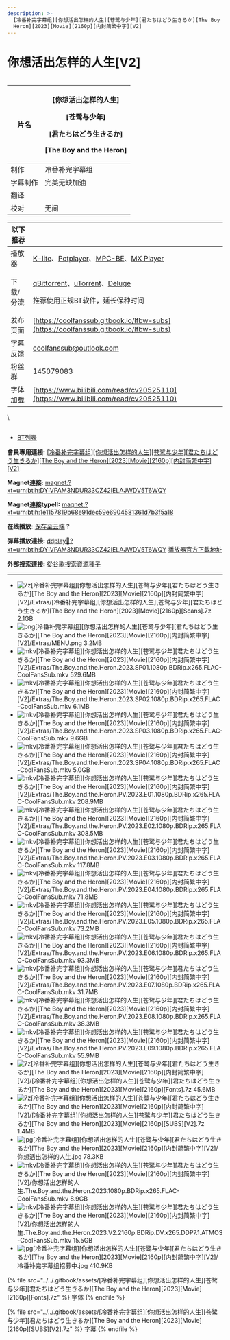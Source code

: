 ```yaml
---
description: >-
  [冷番补完字幕组][你想活出怎样的人生][苍鹭与少年][君たちはどう生きるか][The Boy and the
  Heron][2023][Movie][2160p][内封简繁中字][V2]
---
```


# 你想活出怎样的人生\[V2]

####

<figure><img src="https://s21.ax1x.com/2024/08/24/pAFBlnK.jpg" alt=""><figcaption></figcaption></figure>

| 片名   | <p>[你想活出怎样的人生]</p><p>[苍鹭与少年]</p><p>[君たちはどう生きるか]</p><p>[The Boy and the Heron]</p> |
| ---- | --------------------------------------------------------------------------------- |
| 制作   | 冷番补完字幕组                                                                           |
| 字幕制作 | 完美无缺加油                                                                            |
| 翻译   |                                                                                   |
| 校对   | 无间                                                                                |

&#x20;

| 以下推荐  |                                                                                                                                                                                                                                              |
| ----- | -------------------------------------------------------------------------------------------------------------------------------------------------------------------------------------------------------------------------------------------- |
| 播放器   | [K-lite](https://codecguide.com/download_kl.htm)、[Potplayer](https://potplayer.daum.net/)、[MPC-BE](https://sourceforge.net/projects/mpcbe/)、[MX Player](https://www.lanzoui.com/b688551)                                                     |
| 下载/分流 | <p><a href="https://github.com/c0re100/qBittorrent-Enhanced-Edition/releases">qBittorrent</a>、<a href="https://hungryxhz.lanzouu.com/iUAtd058gd4h">uTorrent</a>、<a href="https://deluge-torrent.org/">Deluge</a></p><p>推荐使用正规BT软件，延长保种时间</p> |
| 发布页面  | [https://coolfanssub.gitbook.io/lfbw-subs](https://coolfanssub.gitbook.io/lfbw-subs)                                                                                                                                                         |
| 字幕反馈  | coolfanssub@outlook.com                                                                                                                                                                                                                      |
| 粉丝群   | 145079083                                                                                                                                                                                                                                    |
| 字体加载  | [https://www.bilibili.com/read/cv20525110](https://www.bilibili.com/read/cv20525110)                                                                                                                                                         |

\


<figure><img src="https://s21.ax1x.com/2024/08/24/pAFBsAg.jpg" alt=""><figcaption></figcaption></figure>

* [BT列表](https://share.dmhy.org/topics/view/693488_The_Boy_and_the_Heron_2023_Movie_2160p_V2.html#tabs-1)

**會員專用連接:** [\[冷番补完字幕组\]\[你想活出怎样的人生\]\[苍鹭与少年\]\[君たちはどう生きるか\]\[The Boy and the Heron\]\[2023\]\[Movie\]\[2160p\]\[内封简繁中字\]\[V2\]](https://dl.dmhy.org/2025/04/16/1e1157819b68e91dec59e6904581361d7b3f5a18.torrent)

**Magnet連接:** [magnet:?xt=urn:btih:DYIVPAM3NDUR33CZ42IELAJWDV5T6WQY](https://magnet/?xt=urn:btih:DYIVPAM3NDUR33CZ42IELAJWDV5T6WQY\&dn=\&tr=http%3A%2F%2F104.143.10.186%3A8000%2Fannounce\&tr=udp%3A%2F%2F104.143.10.186%3A8000%2Fannounce\&tr=http%3A%2F%2Ftracker.openbittorrent.com%3A80%2Fannounce\&tr=http%3A%2F%2Ftracker3.itzmx.com%3A6961%2Fannounce\&tr=http%3A%2F%2Ftracker4.itzmx.com%3A2710%2Fannounce\&tr=http%3A%2F%2Ftracker.publicbt.com%3A80%2Fannounce\&tr=http%3A%2F%2Ftracker.prq.to%2Fannounce\&tr=http%3A%2F%2Fopen.acgtracker.com%3A1096%2Fannounce\&tr=https%3A%2F%2Ft-115.rhcloud.com%2Fonly_for_ylbud\&tr=http%3A%2F%2Ftracker1.itzmx.com%3A8080%2Fannounce\&tr=http%3A%2F%2Ftracker2.itzmx.com%3A6961%2Fannounce\&tr=udp%3A%2F%2Ftracker1.itzmx.com%3A8080%2Fannounce\&tr=udp%3A%2F%2Ftracker2.itzmx.com%3A6961%2Fannounce\&tr=udp%3A%2F%2Ftracker3.itzmx.com%3A6961%2Fannounce\&tr=udp%3A%2F%2Ftracker4.itzmx.com%3A2710%2Fannounce\&tr=http%3A%2F%2Fnyaa.tracker.wf%3A7777%2Fannounce)

**Magnet連接typeII:** [magnet:?xt=urn:btih:1e1157819b68e91dec59e6904581361d7b3f5a18](https://magnet/?xt=urn:btih:1e1157819b68e91dec59e6904581361d7b3f5a18)

**在线播放:** [保存至云端](https://mypikpak.com/drive/url-checker?url=magnet:?xt=urn:btih:1e1157819b68e91dec59e6904581361d7b3f5a18) ?

**彈幕播放連接:** [ddplay:magnet:?xt=urn:btih:DYIVPAM3NDUR33CZ42IELAJWDV5T6WQY](ddplay:magnet:?xt=urn:btih:DYIVPAM3NDUR33CZ42IELAJWDV5T6WQY\&dn=\&tr=http%3A%2F%2F104.143.10.186%3A8000%2Fannounce\&tr=udp%3A%2F%2F104.143.10.186%3A8000%2Fannounce\&tr=http%3A%2F%2Ftracker.openbittorrent.com%3A80%2Fannounce\&tr=http%3A%2F%2Ftracker3.itzmx.com%3A6961%2Fannounce\&tr=http%3A%2F%2Ftracker4.itzmx.com%3A2710%2Fannounce\&tr=http%3A%2F%2Ftracker.publicbt.com%3A80%2Fannounce\&tr=http%3A%2F%2Ftracker.prq.to%2Fannounce\&tr=http%3A%2F%2Fopen.acgtracker.com%3A1096%2Fannounce\&tr=https%3A%2F%2Ft-115.rhcloud.com%2Fonly_for_ylbud\&tr=http%3A%2F%2Ftracker1.itzmx.com%3A8080%2Fannounce\&tr=http%3A%2F%2Ftracker2.itzmx.com%3A6961%2Fannounce\&tr=udp%3A%2F%2Ftracker1.itzmx.com%3A8080%2Fannounce\&tr=udp%3A%2F%2Ftracker2.itzmx.com%3A6961%2Fannounce\&tr=udp%3A%2F%2Ftracker3.itzmx.com%3A6961%2Fannounce\&tr=udp%3A%2F%2Ftracker4.itzmx.com%3A2710%2Fannounce\&tr=http%3A%2F%2Fnyaa.tracker.wf%3A7777%2Fannounce) [播放器官方下載地址](http://www.dandanplay.com/?from=dmhy)

**外部搜索連接:** [從谷歌搜索資源種子](https://www.google.com/search?oe=utf-8\&q=1e1157819b68e91dec59e6904581361d7b3f5a18)

***

* ![7z](https://share.dmhy.org/images/icon/7z.gif)\[冷番补完字幕组]\[你想活出怎样的人生]\[苍鹭与少年]\[君たちはどう生きるか]\[The Boy and the Heron]\[2023]\[Movie]\[2160p]\[内封简繁中字]\[V2]/Extras/\[冷番补完字幕组]\[你想活出怎样的人生]\[苍鹭与少年]\[君たちはどう生きるか]\[The Boy and the Heron]\[2023]\[Movie]\[2160p]\[Scans].7z 2.1GB
* ![png](https://share.dmhy.org/images/icon/png.gif)\[冷番补完字幕组]\[你想活出怎样的人生]\[苍鹭与少年]\[君たちはどう生きるか]\[The Boy and the Heron]\[2023]\[Movie]\[2160p]\[内封简繁中字]\[V2]/Extras/MENU.png 3.2MB
* ![mkv](https://share.dmhy.org/images/icon/mkv.gif)\[冷番补完字幕组]\[你想活出怎样的人生]\[苍鹭与少年]\[君たちはどう生きるか]\[The Boy and the Heron]\[2023]\[Movie]\[2160p]\[内封简繁中字]\[V2]/Extras/The.Boy.and.the.Heron.2023.SP01.1080p.BDRip.x265.FLAC-CoolFansSub.mkv 529.6MB
* ![mkv](https://share.dmhy.org/images/icon/mkv.gif)\[冷番补完字幕组]\[你想活出怎样的人生]\[苍鹭与少年]\[君たちはどう生きるか]\[The Boy and the Heron]\[2023]\[Movie]\[2160p]\[内封简繁中字]\[V2]/Extras/The.Boy.and.the.Heron.2023.SP02.1080p.BDRip.x265.FLAC-CoolFansSub.mkv 6.1MB
* ![mkv](https://share.dmhy.org/images/icon/mkv.gif)\[冷番补完字幕组]\[你想活出怎样的人生]\[苍鹭与少年]\[君たちはどう生きるか]\[The Boy and the Heron]\[2023]\[Movie]\[2160p]\[内封简繁中字]\[V2]/Extras/The.Boy.and.the.Heron.2023.SP03.1080p.BDRip.x265.FLAC-CoolFansSub.mkv 9.6GB
* ![mkv](https://share.dmhy.org/images/icon/mkv.gif)\[冷番补完字幕组]\[你想活出怎样的人生]\[苍鹭与少年]\[君たちはどう生きるか]\[The Boy and the Heron]\[2023]\[Movie]\[2160p]\[内封简繁中字]\[V2]/Extras/The.Boy.and.the.Heron.2023.SP04.1080p.BDRip.x265.FLAC-CoolFansSub.mkv 5.0GB
* ![mkv](https://share.dmhy.org/images/icon/mkv.gif)\[冷番补完字幕组]\[你想活出怎样的人生]\[苍鹭与少年]\[君たちはどう生きるか]\[The Boy and the Heron]\[2023]\[Movie]\[2160p]\[内封简繁中字]\[V2]/Extras/The.Boy.and.the.Heron.PV.2023.E01.1080p.BDRip.x265.FLAC-CoolFansSub.mkv 208.9MB
* ![mkv](https://share.dmhy.org/images/icon/mkv.gif)\[冷番补完字幕组]\[你想活出怎样的人生]\[苍鹭与少年]\[君たちはどう生きるか]\[The Boy and the Heron]\[2023]\[Movie]\[2160p]\[内封简繁中字]\[V2]/Extras/The.Boy.and.the.Heron.PV.2023.E02.1080p.BDRip.x265.FLAC-CoolFansSub.mkv 308.5MB
* ![mkv](https://share.dmhy.org/images/icon/mkv.gif)\[冷番补完字幕组]\[你想活出怎样的人生]\[苍鹭与少年]\[君たちはどう生きるか]\[The Boy and the Heron]\[2023]\[Movie]\[2160p]\[内封简繁中字]\[V2]/Extras/The.Boy.and.the.Heron.PV.2023.E03.1080p.BDRip.x265.FLAC-CoolFansSub.mkv 117.8MB
* ![mkv](https://share.dmhy.org/images/icon/mkv.gif)\[冷番补完字幕组]\[你想活出怎样的人生]\[苍鹭与少年]\[君たちはどう生きるか]\[The Boy and the Heron]\[2023]\[Movie]\[2160p]\[内封简繁中字]\[V2]/Extras/The.Boy.and.the.Heron.PV.2023.E04.1080p.BDRip.x265.FLAC-CoolFansSub.mkv 71.8MB
* ![mkv](https://share.dmhy.org/images/icon/mkv.gif)\[冷番补完字幕组]\[你想活出怎样的人生]\[苍鹭与少年]\[君たちはどう生きるか]\[The Boy and the Heron]\[2023]\[Movie]\[2160p]\[内封简繁中字]\[V2]/Extras/The.Boy.and.the.Heron.PV.2023.E05.1080p.BDRip.x265.FLAC-CoolFansSub.mkv 73.2MB
* ![mkv](https://share.dmhy.org/images/icon/mkv.gif)\[冷番补完字幕组]\[你想活出怎样的人生]\[苍鹭与少年]\[君たちはどう生きるか]\[The Boy and the Heron]\[2023]\[Movie]\[2160p]\[内封简繁中字]\[V2]/Extras/The.Boy.and.the.Heron.PV.2023.E06.1080p.BDRip.x265.FLAC-CoolFansSub.mkv 93.3MB
* ![mkv](https://share.dmhy.org/images/icon/mkv.gif)\[冷番补完字幕组]\[你想活出怎样的人生]\[苍鹭与少年]\[君たちはどう生きるか]\[The Boy and the Heron]\[2023]\[Movie]\[2160p]\[内封简繁中字]\[V2]/Extras/The.Boy.and.the.Heron.PV.2023.E07.1080p.BDRip.x265.FLAC-CoolFansSub.mkv 31.7MB
* ![mkv](https://share.dmhy.org/images/icon/mkv.gif)\[冷番补完字幕组]\[你想活出怎样的人生]\[苍鹭与少年]\[君たちはどう生きるか]\[The Boy and the Heron]\[2023]\[Movie]\[2160p]\[内封简繁中字]\[V2]/Extras/The.Boy.and.the.Heron.PV.2023.E08.1080p.BDRip.x265.FLAC-CoolFansSub.mkv 38.3MB
* ![mkv](https://share.dmhy.org/images/icon/mkv.gif)\[冷番补完字幕组]\[你想活出怎样的人生]\[苍鹭与少年]\[君たちはどう生きるか]\[The Boy and the Heron]\[2023]\[Movie]\[2160p]\[内封简繁中字]\[V2]/Extras/The.Boy.and.the.Heron.PV.2023.E09.1080p.BDRip.x265.FLAC-CoolFansSub.mkv 55.9MB
* ![7z](https://share.dmhy.org/images/icon/7z.gif)\[冷番补完字幕组]\[你想活出怎样的人生]\[苍鹭与少年]\[君たちはどう生きるか]\[The Boy and the Heron]\[2023]\[Movie]\[2160p]\[内封简繁中字]\[V2]/\[冷番补完字幕组]\[你想活出怎样的人生]\[苍鹭与少年]\[君たちはどう生きるか]\[The Boy and the Heron]\[2023]\[Movie]\[2160p]\[Fonts].7z 45.6MB
* ![7z](https://share.dmhy.org/images/icon/7z.gif)\[冷番补完字幕组]\[你想活出怎样的人生]\[苍鹭与少年]\[君たちはどう生きるか]\[The Boy and the Heron]\[2023]\[Movie]\[2160p]\[内封简繁中字]\[V2]/\[冷番补完字幕组]\[你想活出怎样的人生]\[苍鹭与少年]\[君たちはどう生きるか]\[The Boy and the Heron]\[2023]\[Movie]\[2160p]\[SUBS]\[V2].7z 1.4MB
* ![jpg](https://share.dmhy.org/images/icon/jpg.gif)\[冷番补完字幕组]\[你想活出怎样的人生]\[苍鹭与少年]\[君たちはどう生きるか]\[The Boy and the Heron]\[2023]\[Movie]\[2160p]\[内封简繁中字]\[V2]/你想活出怎样的人生.jpg 78.3KB
* ![mkv](https://share.dmhy.org/images/icon/mkv.gif)\[冷番补完字幕组]\[你想活出怎样的人生]\[苍鹭与少年]\[君たちはどう生きるか]\[The Boy and the Heron]\[2023]\[Movie]\[2160p]\[内封简繁中字]\[V2]/你想活出怎样的人生.The.Boy.and.the.Heron.2023.1080p.BDRip.x265.FLAC-CoolFansSub.mkv 8.9GB
* ![mkv](https://share.dmhy.org/images/icon/mkv.gif)\[冷番补完字幕组]\[你想活出怎样的人生]\[苍鹭与少年]\[君たちはどう生きるか]\[The Boy and the Heron]\[2023]\[Movie]\[2160p]\[内封简繁中字]\[V2]/你想活出怎样的人生.The.Boy.and.the.Heron.2023.V2.2160p.BDRip.DV.x265.DDP7.1.ATMOS-CoolFansSub.mkv 15.5GB
* ![jpg](https://share.dmhy.org/images/icon/jpg.gif)\[冷番补完字幕组]\[你想活出怎样的人生]\[苍鹭与少年]\[君たちはどう生きるか]\[The Boy and the Heron]\[2023]\[Movie]\[2160p]\[内封简繁中字]\[V2]/冷番补完字幕组招募中.jpg 410.9KB



{% file src="../../.gitbook/assets/[冷番补完字幕组][你想活出怎样的人生][苍鹭与少年][君たちはどう生きるか][The Boy and the Heron][2023][Movie][2160p][Fonts].7z" %}
字体
{% endfile %}

{% file src="../../.gitbook/assets/[冷番补完字幕组][你想活出怎样的人生][苍鹭与少年][君たちはどう生きるか][The Boy and the Heron][2023][Movie][2160p][SUBS][V2].7z" %}
字幕
{% endfile %}
